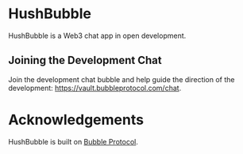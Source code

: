 # HushBubble

HushBubble is a Web3 chat app in open development.

## Joining the Development Chat

Join the development chat bubble and help guide the direction of the development: https://vault.bubbleprotocol.com/chat.

# Acknowledgements

HushBubble is built on [Bubble Protocol](https://github.com/Bubble-Protocol/bubble-sdk).